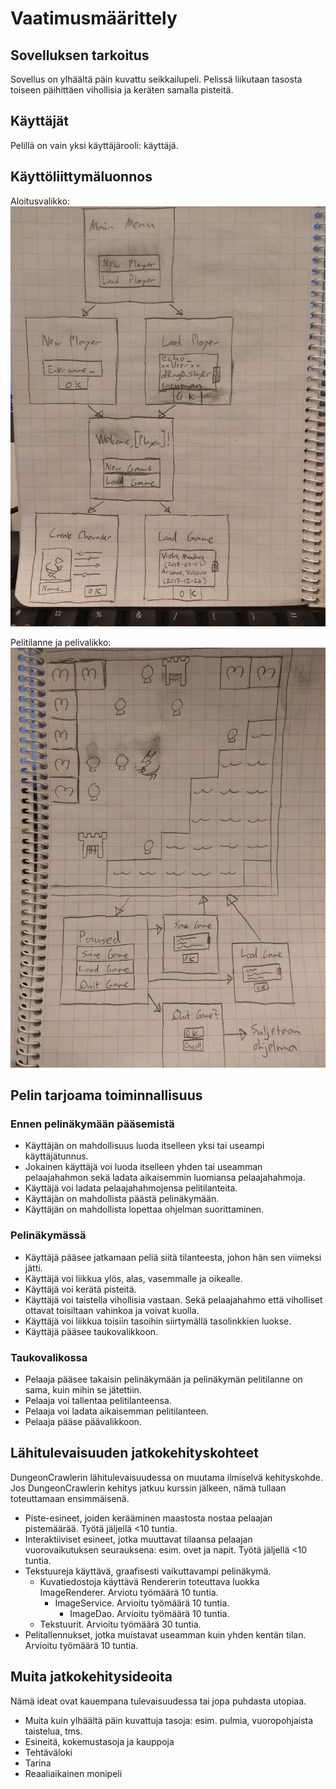 # Vaatimusmäärittely

## Sovelluksen tarkoitus

Sovellus on ylhäältä päin kuvattu seikkailupeli. Pelissä liikutaan tasosta toiseen päihittäen vihollisia ja keräten samalla pisteitä.

## Käyttäjät

Pelillä on vain yksi käyttäjärooli: käyttäjä.

## Käyttöliittymäluonnos

Aloitusvalikko:  
![UI luonnos 1](/dokumentaatio/kuvat/uiLuonnos1.jpg)

Pelitilanne ja pelivalikko:  
![UI luonnos 2](/dokumentaatio/kuvat/uiLuonnos2.jpg)

## Pelin tarjoama toiminnallisuus

### Ennen pelinäkymään pääsemistä

* Käyttäjän on mahdollisuus luoda itselleen yksi tai useampi käyttäjätunnus.
* Jokainen käyttäjä voi luoda itselleen yhden tai useamman pelaajahahmon sekä ladata aikaisemmin luomiansa pelaajahahmoja.
* Käyttäjä voi ladata pelaajahahmojensa pelitilanteita.
* Käyttäjän on mahdollista päästä pelinäkymään.
* Käyttäjän on mahdollista lopettaa ohjelman suorittaminen.

### Pelinäkymässä
* Käyttäjä pääsee jatkamaan peliä siitä tilanteesta, johon hän sen viimeksi jätti.
* Käyttäjä voi liikkua ylös, alas, vasemmalle ja oikealle.
* Käyttäjä voi kerätä pisteitä.
* Käyttäjä voi taistella vihollisia vastaan. Sekä pelaajahahmo että viholliset ottavat toisiltaan vahinkoa ja voivat kuolla.
* Käyttäjä voi liikkua toisiin tasoihin siirtymällä tasolinkkien luokse.
* Käyttäjä pääsee taukovalikkoon.

### Taukovalikossa
* Pelaaja pääsee takaisin pelinäkymään ja pelinäkymän pelitilanne on sama, kuin mihin se jätettiin.
* Pelaaja voi tallentaa pelitilanteensa.
* Pelaaja voi ladata aikaisemman pelitilanteen.
* Pelaaja pääse päävalikkoon.

## Lähitulevaisuuden jatkokehityskohteet
DungeonCrawlerin lähitulevaisuudessa on muutama ilmiselvä kehityskohde. Jos DungeonCrawlerin kehitys jatkuu kurssin jälkeen, nämä tullaan toteuttamaan ensimmäisenä.

* Piste-esineet, joiden kerääminen maastosta nostaa pelaajan pistemäärää. Työtä jäljellä <10 tuntia.
* Interaktiiviset esineet, jotka muuttavat tilaansa pelaajan vuorovaikutuksen seurauksena: esim. ovet ja napit. Työtä jäljellä <10 tuntia.
* Tekstuureja käyttävä, graafisesti vaikuttavampi pelinäkymä.
  * Kuvatiedostoja käyttävä Rendererin toteuttava luokka ImageRenderer. Arviotu työmäärä 10 tuntia.
    * ImageService. Arvioitu työmäärä 10 tuntia.
      * ImageDao. Arvioitu työmäärä 10 tuntia.
  * Tekstuurit. Arvioitu työmäärä 30 tuntia.
* Pelitallennukset, jotka muistavat useamman kuin yhden kentän tilan. Arvioitu työmäärä 10 tuntia.

## Muita jatkokehitysideoita
Nämä ideat ovat kauempana tulevaisuudessa tai jopa puhdasta utopiaa.
* Muita kuin ylhäältä päin kuvattuja tasoja: esim. pulmia, vuoropohjaista taistelua, tms.
* Esineitä, kokemustasoja ja kauppoja
* Tehtäväloki
* Tarina
* Reaaliaikainen monipeli

